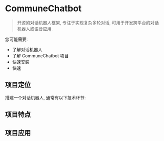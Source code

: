 # CommuneChatbot

> 开源的对话机器人框架, 专注于实现复杂多轮对话, 可用于开发跨平台的对话机器人或语音应用.


您可能需要:

-   了解对话机器人
-   了解 CommuneChatbot 项目
-   快速安装
-   快速


##  项目定位

搭建一个对话机器人, 通常有以下技术环节:


##  项目特点

##  项目应用

